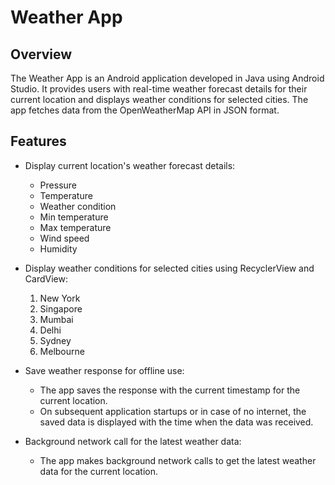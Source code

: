 # Weather App

## Overview

The Weather App is an Android application developed in Java using Android Studio. It provides users with real-time weather forecast details for their current location and displays weather conditions for selected cities. The app fetches data from the OpenWeatherMap API in JSON format.

## Features

- Display current location's weather forecast details:
  - Pressure
  - Temperature
  - Weather condition
  - Min temperature
  - Max temperature
  - Wind speed
  - Humidity

- Display weather conditions for selected cities using RecyclerView and CardView:
  1. New York
  2. Singapore
  3. Mumbai
  4. Delhi
  5. Sydney
  6. Melbourne

- Save weather response for offline use:
  - The app saves the response with the current timestamp for the current location.
  - On subsequent application startups or in case of no internet, the saved data is displayed with the time when the data was received.

- Background network call for the latest weather data:
  - The app makes background network calls to get the latest weather data for the current location.
